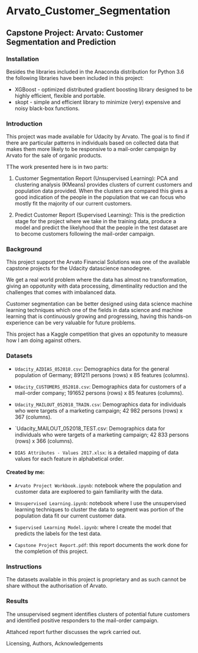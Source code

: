 # Arvato_Customer_Segmentation
## Capstone Project: Arvato: Customer Segmentation and Prediction

### Installation

Besides the libraries included in the Anaconda distribution for Python 3.6 the following libraries have been included in this project:

* XGBoost - optimized distributed gradient boosting library designed to be highly efficient, flexible and portable.
* skopt - simple and efficient library to minimize (very) expensive and noisy black-box functions.

### Introduction

This project was made available for Udacity by Arvato. The goal is to find if there are particular patterns in individuals based on collected data that makes them more likely to be responsive to a mail-order campaign by Arvato for the sale of organic products.

TThe work presented here is in two parts:

1. Customer Segmentation Report (Unsupervised Learning): PCA and clustering analysis (KMeans) provides clusters of current customers and population data provided.  When the clusters are compared this gives a good indication of the people in the population that we can focus who mostly fit the majority of our current customers.

2. Predict Customer Report (Supervised Learning): This is the prediction stage for the project where we take in the training data, produce a model and predict the likelyhood that the people in the test dataset are to become customers following the mail-order campaign.

### Background

This project support the Arvato Financial Solutions was one of the available capstone projects for the Udacity datascience nanodegree.  

We get a real world problem where the data has almost no transformation, giving an oppotunity with data processing, dimentinality reduction and the challenges that comes with imbalanced data.

Customer segmentation can be better designed using data science machine learning techniques which one of the fields in data science and machine learning that is continuously growing and progressing, having this hands-on experience can be very valuable for future problems.

This project has a Kaggle competition that gives an oppotunity to measure how I am doing against others.

### Datasets

* `Udacity_AZDIAS_052018.csv`: Demographics data for the general population of Germany; 891211 persons (rows) x 85 features (columns).

* `Udacity_CUSTOMERS_052018.csv`: Demographics data for customers of a mail-order company; 191652 persons (rows) x 85 features (columns).

* `Udacity_MAILOUT_052018_TRAIN.csv`: Demographics data for individuals who were targets of a marketing campaign; 42 982 persons (rows) x 367 (columns).

* `Udacity_MAILOUT_052018_TEST.csv: Demographics data for individuals who were targets of a marketing campaign; 42 833 persons (rows) x 366 (columns).

* `DIAS Attributes - Values 2017.xlsx`: is a detailed mapping of data values for each feature in alphabetical order.

#### Created by me:

* `Arvato Project Workbook.ipynb`: notebook where the population and customer data are exploered to gain familiarity with the data.

* `Unsupervised Learning.ipynb`: notebook where I use the unsupervised learning techniques to cluster the data to segment was portion of the population data fit our current customer data.

* `Supervised Learning Model.ipynb`: where I create the model that predicts the labels for the test data.

* `Capstone Project Report.pdf`: this report documents the work done for the completion of this project.

### Instructions

The datasets available in this project is proprietary and as such cannot be share without the authorisation of Arvato.

### Results

The unsupervised segment identifies clusters of potential future customers and identified positive responders to the mail-order campaign.

Attahced report further discusses the wprk carried out.

Licensing, Authors, Acknowledgements
